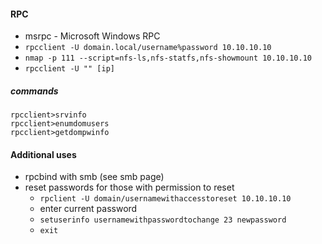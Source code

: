 #### RPC
- msrpc - Microsoft Windows RPC
- `rpcclient -U domain.local/username%password 10.10.10.10`
- `nmap -p 111 --script=nfs-ls,nfs-statfs,nfs-showmount 10.10.10.10`
- `rpcclient -U "" [ip]`

##### commands
```
rpcclient>srvinfo
rpcclient>enumdomusers
rpcclient>getdompwinfo
```

#### Additional uses
- rpcbind with smb (see smb page)
- reset passwords for those with permission to reset
  - `rpclient -U domain/usernamewithaccesstoreset 10.10.10.10`
  - enter current password
  - `setuserinfo usernamewithpasswordtochange 23 newpassword`
  - `exit`
